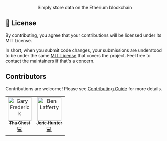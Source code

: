 <p align="center">
Simply store data on the Etherium blockchain
</p>

## 📝 License

By contributing, you agree that your contributions will be licensed under its MIT License.

In short, when you submit code changes, your submissions are understood to be under the same [MIT License](http://choosealicense.com/licenses/mit/) that covers the project. Feel free to contact the maintainers if that's a concern.

<a name="contributors"></a>

## Contributors

Contributions are welcome! Please see [Contributing Guide](https://github.com/imthaghost/goclone/blob/master/docs/CONTRIBUTING.md) for more details.

<table>
  <tr>
    <td align="center"><a href="https://github.com/imthaghost"><img src="https://avatars3.githubusercontent.com/u/46610773?s=460&v=4" width="75px;" alt="Gary Frederick"/><br /><sub><b>Tha Ghost</b></sub></a><br /><a href="https://github.com/imthaghost/simplestorage/commits?author=imthaghost" title="Code">💻</a></td>
    <td align="center"><a href="https://github.com/jerichunter"><img src="https://avatars1.githubusercontent.com/u/51177847?s=460&u=cc65707c2f13ab9dc00a34567fc2681aeb60d5cc&v=4" width="75px;" alt="Ben Lafferty"/><br /><sub><b>Jeric Hunter</b></sub></a><br /><a href="https://github.com/imthaghost/simplestorage/commits?author=jerichunter" title="Code">💻</a></td>
  </tr>